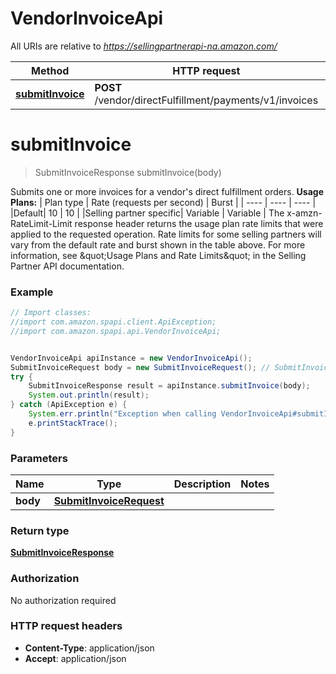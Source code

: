 # VendorInvoiceApi

All URIs are relative to *https://sellingpartnerapi-na.amazon.com/*

Method | HTTP request | Description
------------- | ------------- | -------------
[**submitInvoice**](VendorInvoiceApi.md#submitInvoice) | **POST** /vendor/directFulfillment/payments/v1/invoices | 

<a name="submitInvoice"></a>
# **submitInvoice**
> SubmitInvoiceResponse submitInvoice(body)



Submits one or more invoices for a vendor&#x27;s direct fulfillment orders.  **Usage Plans:**  | Plan type | Rate (requests per second) | Burst | | ---- | ---- | ---- | |Default| 10 | 10 | |Selling partner specific| Variable | Variable |  The x-amzn-RateLimit-Limit response header returns the usage plan rate limits that were applied to the requested operation. Rate limits for some selling partners will vary from the default rate and burst shown in the table above. For more information, see \&quot;Usage Plans and Rate Limits\&quot; in the Selling Partner API documentation.

### Example
```java
// Import classes:
//import com.amazon.spapi.client.ApiException;
//import com.amazon.spapi.api.VendorInvoiceApi;


VendorInvoiceApi apiInstance = new VendorInvoiceApi();
SubmitInvoiceRequest body = new SubmitInvoiceRequest(); // SubmitInvoiceRequest | 
try {
    SubmitInvoiceResponse result = apiInstance.submitInvoice(body);
    System.out.println(result);
} catch (ApiException e) {
    System.err.println("Exception when calling VendorInvoiceApi#submitInvoice");
    e.printStackTrace();
}
```

### Parameters

Name | Type | Description  | Notes
------------- | ------------- | ------------- | -------------
 **body** | [**SubmitInvoiceRequest**](SubmitInvoiceRequest.md)|  |

### Return type

[**SubmitInvoiceResponse**](SubmitInvoiceResponse.md)

### Authorization

No authorization required

### HTTP request headers

 - **Content-Type**: application/json
 - **Accept**: application/json

